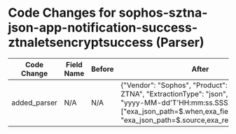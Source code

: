 # Code Changes for sophos-sztna-json-app-notification-success-ztnaletsencryptsuccess (Parser)

| Code Change | Field Name | Before | After |
|-------------|------------|--------|-------|
| added_parser | N/A | N/A | {"Vendor": "Sophos", "Product": "Sophos ZTNA", "ExtractionType": "json", "TimeFormat": "yyyy-MM-dd'T'HH:mm:ss.SSSZ", "Fields": ["exa_json_path=$.when,exa_field_name=time", "exa_json_path=$.source,exa_regex=(n\/a|(\d{1,3}\.){3}\d{1,3}|({full_name}[^\"\s]+\s[^\"]+)$|((({domain}[^\\\"]+?))\\+)?({user}[\w\.\-\!\#\^\~]{1,40}\$?)$)", "exa_json_path=$.location,exa_regex=^({host}[\w\-\.]+)$", "exa_json_path=$.id,exa_field_name=event_id", "exa_json_path=$.severity,exa_field_name=severity", "exa_json_path=$.name,exa_field_name=event_name", "exa_json_path=$.type,exa_field_name=event_subtype", "exa_json_path=$.description,exa_field_name=additional_info", "exa_json_path=$..endpoint_type,exa_field_name=device_type", "exa_json_path=$.user_id,exa_field_name=user_id", "exa_json_path=$.group,exa_field_name=group_type", "exa_json_path=$..source_info.ip,exa_regex=({src_ip}((([0-9a-fA-F.]{0,4}):{1,2}){1,7}([0-9a-fA-F]){0,4})|(((25[0-5]|(2[0-4]|1\d|[0-9]|)\d)\.?\b){4}))(:({src_port}\d+))?"], "DupFields": ["host->src_host"], "Name": "sophos-sztna-json-app-notification-success-ztnaletsencryptsuccess", "Conditions": ["\"Event::ZTNA::ZTNALetsEncryptSuccess\"", "\"type\":"], "ParserVersion": "v1.0.0"} |